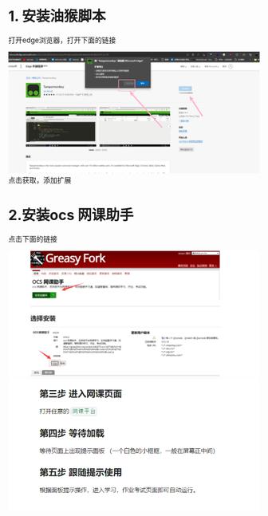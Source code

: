 
# 1. 安装油猴脚本
打开edge浏览器，打开下面的链接


![刷课脚本的安装-0](assets/刷课脚本的安装-0.png)
点击获取，添加扩展

# 2.安装ocs 网课助手
点击下面的链接

![刷课脚本的安装-1](assets/刷课脚本的安装-1.png)
![刷课脚本的安装-2](assets/刷课脚本的安装-2.png)
